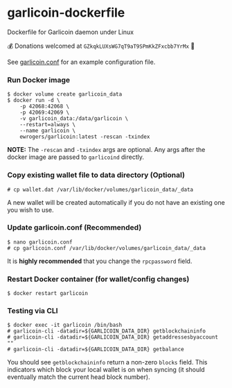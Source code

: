 # garlicoin-dockerfile
Dockerfile for Garlicoin daemon under Linux

:moneybag: Donations welcomed at `GZkqkLUXsWG7qT9aT9SPmKkZFxcbb7YrMx` :bow:
    
See [garlicoin.conf](garlicoin.conf) for an example configuration file.  

### Run Docker image
    $ docker volume create garlicoin_data
    $ docker run -d \
        -p 42068:42068 \
        -p 42069:42069 \
        -v garlicoin_data:/data/garlicoin \
        --restart=always \
        --name garlicoin \
        ewrogers/garlicoin:latest -rescan -txindex
        
**NOTE:** The `-rescan` and `-txindex` args are optional. Any args after the docker image are passed to `garlicoind` directly.
        
### Copy existing wallet file to data directory (Optional)
    # cp wallet.dat /var/lib/docker/volumes/garlicoin_data/_data
    
A new wallet will be created automatically if you do not have an existing one you wish to use.

### Update garlicoin.conf (Recommended)
    $ nano garlicoin.conf
    # cp garlicoin.conf /var/lib/docker/volumes/garlicoin_data/_data
    
It is **highly recommended** that you change the `rpcpassword` field.

### Restart Docker container (for wallet/config changes)
    $ docker restart garlicoin

### Testing via CLI
    $ docker exec -it garlicoin /bin/bash
    # garlicoin-cli -datadir=${GARLICOIN_DATA_DIR} getblockchaininfo
    # garlicoin-cli -datadir=${GARLICOIN_DATA_DIR} getaddressesbyaccount ""
    # garlicoin-cli -datadir=${GARLICOIN_DATA_DIR} getbalance
    
You should see `getblockchaininfo` return a non-zero `blocks` field. This indicators which block your local wallet is on when syncing (it should eventually match the current head block number).
